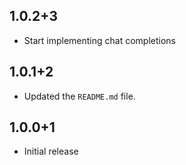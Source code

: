 ## 1.0.2+3

- Start implementing chat completions

## 1.0.1+2

- Updated the `README.md` file.

## 1.0.0+1 
 
- Initial release
